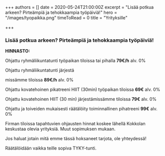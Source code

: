 +++
authors = []
date = 2020-05-24T21:00:00Z
excerpt = "Lisää potkua arkeen? Pirteämpiä ja tehokkaampia työpäiviä!"
hero = "/images/tyopaikka.png"
timeToRead = 0
title = "Yrityksille"

+++
### Lisää potkua arkeen? Pirteämpiä ja tehokkaampia työpäiviä!

**HINNASTO:**

Ohjattu ryhmäliikuntatunti työpaikan tiloissa tai pihalla **79€/h** alv. 0%

Ohjattu ryhmäliikuntatunti järjestä

missämme tiloissa **89€/h** alv. 0%

Ohjattu kovatehoinen pikatreeni HIIT (30min) työpaikan tiloissa **69€** alv. 0%

Ohjattu kovatehoinen HIIT (30 min) järjestämissämme tiloissa **79€** alv. 0%

Ohjattu ja toiveiden mukaisesti räätälöity toiminnallinen pihatreeni **99€** alv. 0%

Firman tiloissa tapahtuvien ohjausten hinnat koskee lähellä Kokkolan keskustaa olevia yrityksiä. Muut sopimuksen mukaan.

Jos haluat jotain mitä emme tässä hoksaneet tarjota, ole yhteydessä!

Räätälöidään vaikka teille sopiva TYKY-tunti.